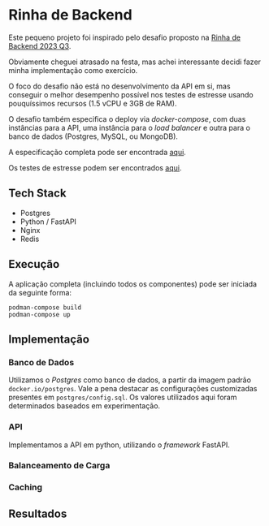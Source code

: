 # Rinha de Backend

Este pequeno projeto foi inspirado pelo desafio proposto na [Rinha de Backend 2023 Q3](https://github.com/zanfranceschi/rinha-de-backend-2023-q3).

Obviamente cheguei atrasado na festa, mas achei interessante decidi fazer minha implementação como exercício.

O foco do desafio não está no desenvolvimento da API em si, mas conseguir o melhor desempenho possível nos testes de estresse usando pouquíssimos recursos (1.5 vCPU e 3GB de RAM). 

O desafio também especifica o deploy via *docker-compose*, com duas instâncias para a API, uma instância para o *load balancer* e outra para o banco de dados (Postgres, MySQL, ou MongoDB).

A especificação completa pode ser encontrada [aqui](https://github.com/zanfranceschi/rinha-de-backend-2023-q3/blob/main/INSTRUCOES.md). 

Os testes de estresse podem ser encontrados [aqui](https://github.com/zanfranceschi/rinha-de-backend-2023-q3/tree/main/stress-test).

## Tech Stack

- Postgres
- Python / FastAPI
- Nginx
- Redis

## Execução

A aplicação completa (incluindo todos os componentes) pode ser iniciada da seguinte forma:

```
podman-compose build
podman-compose up
```

## Implementação

### Banco de Dados

Utilizamos o *Postgres* como banco de dados, a partir da imagem padrão `docker.io/postgres`.  Vale a pena destacar as configurações customizadas presentes em `postgres/config.sql`.
Os valores utilizados aqui foram determinados baseados em experimentação.

### API

Implementamos a API em python, utilizando o *framework* FastAPI.

### Balanceamento de Carga


### Caching


## Resultados



